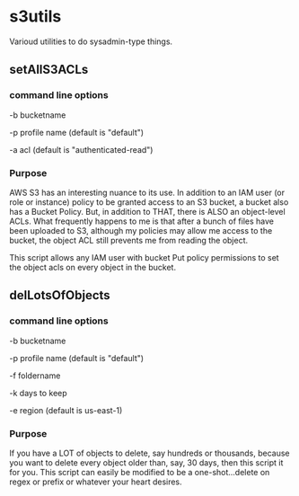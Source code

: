 # s3utils

Varioud utilities to do sysadmin-type things.

## setAllS3ACLs

### command line options

 -b bucketname
 
 -p profile name (default is "default")
 
 -a acl (default is "authenticated-read")

### Purpose

AWS S3 has an interesting nuance to its use.  In addition to an IAM user (or role or instance) policy to be granted access to an S3 bucket, a bucket also has a Bucket Policy.  But, in addition to THAT, there is ALSO an object-level ACLs.  What frequently happens to me is that after a bunch of files have been uploaded to S3, although my policies may allow me access to the bucket, the object ACL still prevents me from reading the object.

This script allows any IAM user with bucket Put policy permissions to set the object acls on every object in the bucket.

## delLotsOfObjects

### command line options

 -b bucketname
 
 -p profile name (default is "default")
 
 -f foldername
 
 -k days to keep
 
 -e region (default is us-east-1)
 
 ### Purpose
 
 If you have a LOT of objects to delete, say hundreds or thousands, because you want to delete every object older than, say, 30 days, then this script it for you.  This script can easily be modified to be a one-shot...delete on regex or prefix or whatever your heart desires.
